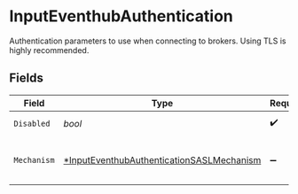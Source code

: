 # InputEventhubAuthentication

Authentication parameters to use when connecting to brokers. Using TLS is highly recommended.


## Fields

| Field                                                                                                        | Type                                                                                                         | Required                                                                                                     | Description                                                                                                  |
| ------------------------------------------------------------------------------------------------------------ | ------------------------------------------------------------------------------------------------------------ | ------------------------------------------------------------------------------------------------------------ | ------------------------------------------------------------------------------------------------------------ |
| `Disabled`                                                                                                   | *bool*                                                                                                       | :heavy_check_mark:                                                                                           | Enable authentication.                                                                                       |
| `Mechanism`                                                                                                  | [*InputEventhubAuthenticationSASLMechanism](../../models/shared/inputeventhubauthenticationsaslmechanism.md) | :heavy_minus_sign:                                                                                           | SASL authentication mechanism to use                                                                         |